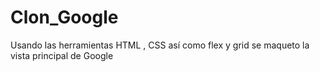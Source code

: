 # Clon_Google
Usando las herramientas HTML , CSS así como flex y grid se maqueto la vista principal de Google
